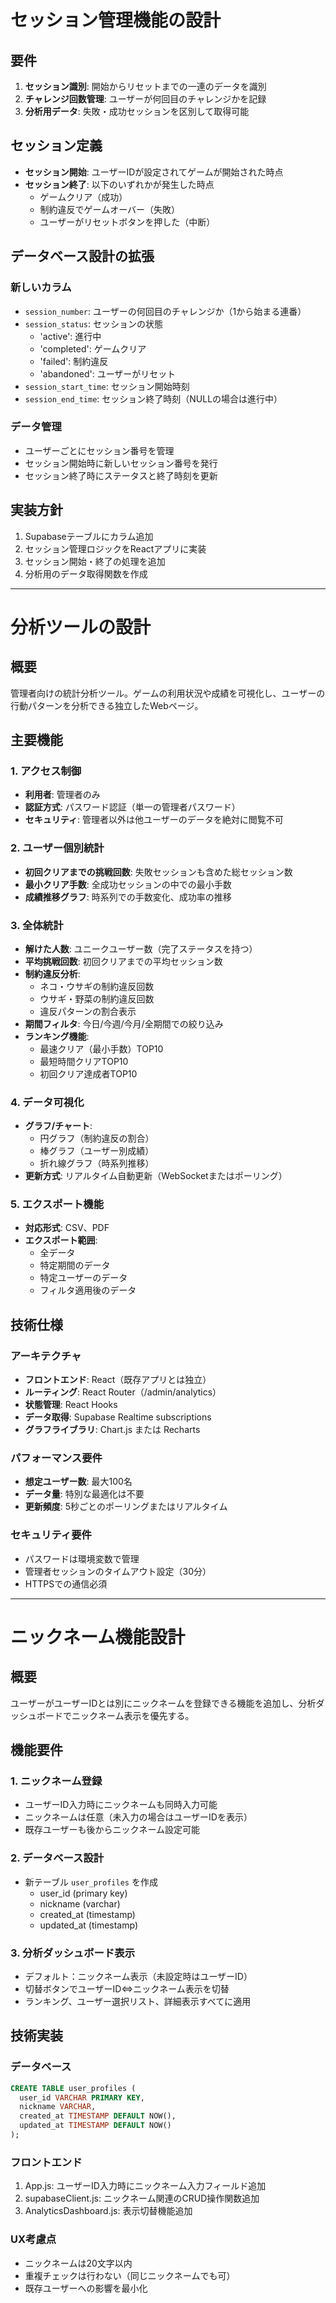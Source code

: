 # セッション管理機能の設計

## 要件
1. **セッション識別**: 開始からリセットまでの一連のデータを識別
2. **チャレンジ回数管理**: ユーザーが何回目のチャレンジかを記録
3. **分析用データ**: 失敗・成功セッションを区別して取得可能

## セッション定義
- **セッション開始**: ユーザーIDが設定されてゲームが開始された時点
- **セッション終了**: 以下のいずれかが発生した時点
  - ゲームクリア（成功）
  - 制約違反でゲームオーバー（失敗）
  - ユーザーがリセットボタンを押した（中断）

## データベース設計の拡張

### 新しいカラム
- `session_number`: ユーザーの何回目のチャレンジか（1から始まる連番）
- `session_status`: セッションの状態
  - 'active': 進行中
  - 'completed': ゲームクリア
  - 'failed': 制約違反
  - 'abandoned': ユーザーがリセット
- `session_start_time`: セッション開始時刻
- `session_end_time`: セッション終了時刻（NULLの場合は進行中）

### データ管理
- ユーザーごとにセッション番号を管理
- セッション開始時に新しいセッション番号を発行
- セッション終了時にステータスと終了時刻を更新

## 実装方針
1. Supabaseテーブルにカラム追加
2. セッション管理ロジックをReactアプリに実装
3. セッション開始・終了の処理を追加
4. 分析用のデータ取得関数を作成

---

# 分析ツールの設計

## 概要
管理者向けの統計分析ツール。ゲームの利用状況や成績を可視化し、ユーザーの行動パターンを分析できる独立したWebページ。

## 主要機能

### 1. アクセス制御
- **利用者**: 管理者のみ
- **認証方式**: パスワード認証（単一の管理者パスワード）
- **セキュリティ**: 管理者以外は他ユーザーのデータを絶対に閲覧不可

### 2. ユーザー個別統計
- **初回クリアまでの挑戦回数**: 失敗セッションも含めた総セッション数
- **最小クリア手数**: 全成功セッションの中での最小手数
- **成績推移グラフ**: 時系列での手数変化、成功率の推移

### 3. 全体統計
- **解けた人数**: ユニークユーザー数（完了ステータスを持つ）
- **平均挑戦回数**: 初回クリアまでの平均セッション数
- **制約違反分析**: 
  - ネコ・ウサギの制約違反回数
  - ウサギ・野菜の制約違反回数
  - 違反パターンの割合表示
- **期間フィルタ**: 今日/今週/今月/全期間での絞り込み
- **ランキング機能**:
  - 最速クリア（最小手数）TOP10
  - 最短時間クリアTOP10
  - 初回クリア達成者TOP10

### 4. データ可視化
- **グラフ/チャート**: 
  - 円グラフ（制約違反の割合）
  - 棒グラフ（ユーザー別成績）
  - 折れ線グラフ（時系列推移）
- **更新方式**: リアルタイム自動更新（WebSocketまたはポーリング）

### 5. エクスポート機能
- **対応形式**: CSV、PDF
- **エクスポート範囲**:
  - 全データ
  - 特定期間のデータ
  - 特定ユーザーのデータ
  - フィルタ適用後のデータ

## 技術仕様

### アーキテクチャ
- **フロントエンド**: React（既存アプリとは独立）
- **ルーティング**: React Router（/admin/analytics）
- **状態管理**: React Hooks
- **データ取得**: Supabase Realtime subscriptions
- **グラフライブラリ**: Chart.js または Recharts

### パフォーマンス要件
- **想定ユーザー数**: 最大100名
- **データ量**: 特別な最適化は不要
- **更新頻度**: 5秒ごとのポーリングまたはリアルタイム

### セキュリティ要件
- パスワードは環境変数で管理
- 管理者セッションのタイムアウト設定（30分）
- HTTPSでの通信必須

---

# ニックネーム機能設計

## 概要
ユーザーがユーザーIDとは別にニックネームを登録できる機能を追加し、分析ダッシュボードでニックネーム表示を優先する。

## 機能要件

### 1. ニックネーム登録
- ユーザーID入力時にニックネームも同時入力可能
- ニックネームは任意（未入力の場合はユーザーIDを表示）
- 既存ユーザーも後からニックネーム設定可能

### 2. データベース設計
- 新テーブル `user_profiles` を作成
  - user_id (primary key)
  - nickname (varchar)
  - created_at (timestamp)
  - updated_at (timestamp)

### 3. 分析ダッシュボード表示
- デフォルト：ニックネーム表示（未設定時はユーザーID）
- 切替ボタンでユーザーID⇔ニックネーム表示を切替
- ランキング、ユーザー選択リスト、詳細表示すべてに適用

## 技術実装

### データベース
```sql
CREATE TABLE user_profiles (
  user_id VARCHAR PRIMARY KEY,
  nickname VARCHAR,
  created_at TIMESTAMP DEFAULT NOW(),
  updated_at TIMESTAMP DEFAULT NOW()
);
```

### フロントエンド
1. App.js: ユーザーID入力時にニックネーム入力フィールド追加
2. supabaseClient.js: ニックネーム関連のCRUD操作関数追加
3. AnalyticsDashboard.js: 表示切替機能追加

### UX考慮点
- ニックネームは20文字以内
- 重複チェックは行わない（同じニックネームでも可）
- 既存ユーザーへの影響を最小化